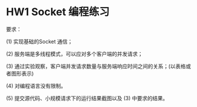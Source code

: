# HW1 Socket 编程练习


要求：

(1)  实现基础的Socket 通信；

(2)  服务端是多线程模式，可以应对多个客户端的并发请求；

(3) 通过实验观察，客户端并发请求数量与服务端响应时间之间的关系；(以表格或者图形表示)

(4) 对编程语言没有限制。

(5)  提交源代码、小规模请求下的运行结果截图以及 (3) 中要求的结果。